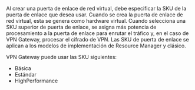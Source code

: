 Al crear una puerta de enlace de red virtual, debe especificar la SKU de la puerta de enlace que desea usar. Cuando se crea la puerta de enlace de red virtual, esta se genera como hardware virtual. Cuando selecciona una SKU superior de puerta de enlace, se asigna más potencia de procesamiento a la puerta de enlace para enrutar el tráfico y, en el caso de VPN Gateway, procesar el cifrado de VPN. Las SKU de puerta de enlace se aplican a los modelos de implementación de Resource Manager y clásico.

VPN Gateway puede usar las SKU siguientes:

- Básica
- Estándar
- HighPerformance

<!---HONumber=AcomDC_0921_2016-->
